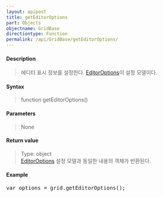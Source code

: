 ```yaml
---
layout: apipost
title: getEditorOptions
part: Objects
objectname: GridBase
directiontype: Function
permalink: /api/GridBase/getEditorOptions/
---
```



#### Description

> 에디터 표시 정보를 설정한다. [EditorOptions](/api/types/EditorOptions/)이 설정 모델이다.

#### Syntax

> function getEditorOptions()

#### Parameters

> None

#### Return value

> Type: object  
> [EditorOptions](/api/types/EditorOptions/) 설정 모델과 동일한 내용의 객체가 반환된다.

#### Example

<pre class="prettyprint">
var options = grid.getEditorOptions();
</pre>

